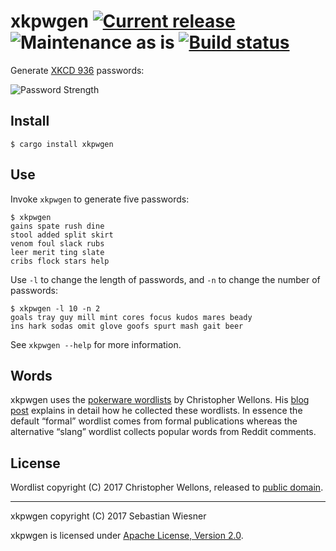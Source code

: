 # xkpwgen [![Current release][crates-badge]][crates] ![Maintenance as is][maintenance-badge] [![Build status][travis-badge]][travis]

[crates-badge]: https://img.shields.io/crates/v/xkpwgen.svg
[crates]: https://crates.io/crates/xkpwgen
[travis-badge]: https://travis-ci.com/lunaryorn/xkpwgen.rs.svg?branch=master
[travis]: https://travis-ci.com/lunaryorn/xkpwgen.rs
[maintenance-badge]: https://img.shields.io/badge/maintenace-as--is-yellow.svg

Generate [XKCD 936](https://xkcd.com/936/) passwords:

![Password Strength][936]

[936]: http://imgs.xkcd.com/comics/password_strength.png "To anyone who understands information theory and security and is in an infuriating argument with someone who does not (possibly involving mixed case), I sincerely apologize."

## Install

```console
$ cargo install xkpwgen
```

## Use

Invoke `xkpwgen` to generate five passwords:

```console
$ xkpwgen
gains spate rush dine
stool added split skirt
venom foul slack rubs
leer merit ting slate
cribs flock stars help
```

Use `-l` to change the length of passwords, and `-n` to change the number of
passwords:

```console
$ xkpwgen -l 10 -n 2
goals tray guy mill mint cores focus kudos mares beady
ins hark sodas omit glove goofs spurt mash gait beer
```

See `xkpwgen --help` for more information.

## Words

xkpwgen uses the [pokerware wordlists][1] by Christopher Wellons.  His [blog
post][2] explains in detail how he collected these wordlists.  In essence the
default “formal” wordlist comes from formal publications whereas the alternative
“slang” wordlist collects popular words from Reddit comments.

[1]: https://github.com/skeeto/pokerware
[2]: http://nullprogram.com/blog/2017/07/27/

## License

Wordlist copyright (C) 2017 Christopher Wellons, released to [public
domain][pd].

[pd]: https://github.com/skeeto/pokerware/tree/89a8fec541fdbe04fe15b5ad0d7986019240f741

----

xkpwgen copyright (C) 2017  Sebastian Wiesner

xkpwgen is licensed under [Apache License, Version 2.0](http://www.apache.org/licenses/LICENSE-2.0).
